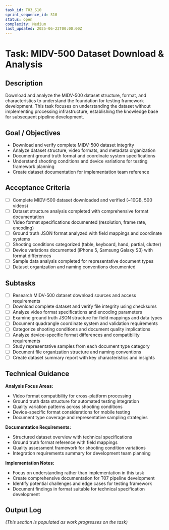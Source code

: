 ```yaml
---
task_id: T03_S10
sprint_sequence_id: S10
status: open
complexity: Medium
last_updated: 2025-06-22T00:00:00Z
---
```


# Task: MIDV-500 Dataset Download & Analysis

## Description
Download and analyze the MIDV-500 dataset structure, format, and characteristics to understand the foundation for testing framework development. This task focuses on understanding the dataset without implementing processing infrastructure, establishing the knowledge base for subsequent pipeline development.

## Goal / Objectives
- Download and verify complete MIDV-500 dataset integrity
- Analyze dataset structure, video formats, and metadata organization
- Document ground truth format and coordinate system specifications
- Understand shooting conditions and device variations for testing framework planning
- Create dataset documentation for implementation team reference

## Acceptance Criteria
- [ ] Complete MIDV-500 dataset downloaded and verified (~10GB, 500 videos)
- [ ] Dataset structure analysis completed with comprehensive format documentation
- [ ] Video format specifications documented (resolution, frame rate, encoding)
- [ ] Ground truth JSON format analyzed with field mappings and coordinate systems
- [ ] Shooting conditions categorized (table, keyboard, hand, partial, clutter)
- [ ] Device variations documented (iPhone 5, Samsung Galaxy S3) with format differences
- [ ] Sample data analysis completed for representative document types
- [ ] Dataset organization and naming conventions documented

## Subtasks
- [ ] Research MIDV-500 dataset download sources and access requirements
- [ ] Download complete dataset and verify file integrity using checksums
- [ ] Analyze video format specifications and encoding parameters
- [ ] Examine ground truth JSON structure for field mappings and data types
- [ ] Document quadrangle coordinate system and validation requirements
- [ ] Categorize shooting conditions and document quality implications
- [ ] Analyze device-specific format differences and compatibility requirements
- [ ] Study representative samples from each document type category
- [ ] Document file organization structure and naming conventions
- [ ] Create dataset summary report with key characteristics and insights

## Technical Guidance

**Analysis Focus Areas:**
- Video format compatibility for cross-platform processing
- Ground truth data structure for automated testing integration
- Quality variation patterns across shooting conditions
- Device-specific format considerations for mobile testing
- Document type coverage and representative sampling strategies

**Documentation Requirements:**
- Structured dataset overview with technical specifications
- Ground truth format reference with field mappings
- Quality assessment framework for shooting condition variations
- Integration requirements summary for development team planning

**Implementation Notes:**
- Focus on understanding rather than implementation in this task
- Create comprehensive documentation for T07 pipeline development
- Identify potential challenges and edge cases for testing framework
- Document findings in format suitable for technical specification development

## Output Log
*(This section is populated as work progresses on the task)*